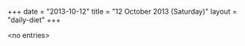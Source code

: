 +++
date = "2013-10-12"
title = "12 October 2013 (Saturday)"
layout = "daily-diet"
+++

<p>&lt;no entries&gt;</p>